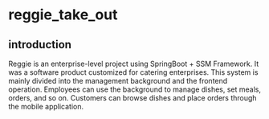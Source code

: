 # reggie_take_out  
<h2>introduction</h2>
Reggie is an enterprise-level project using SpringBoot + SSM Framework. It was a software product customized for catering enterprises. This system is mainly divided into the management background and the frontend operation. Employees can use the background to manage dishes, set meals, orders, and so on. Customers can browse dishes and place orders through the mobile application.<br>

